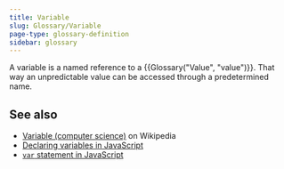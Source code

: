```yaml
---
title: Variable
slug: Glossary/Variable
page-type: glossary-definition
sidebar: glossary
---
```


A variable is a named reference to a {{Glossary("Value", "value")}}. That way an unpredictable value can be accessed through a predetermined name.

## See also

- [Variable (computer science)](<https://en.wikipedia.org/wiki/Variable_(computer_science)>) on Wikipedia
- [Declaring variables in JavaScript](/en-US/docs/Web/JavaScript/Guide/Grammar_and_types#declarations)
- [`var` statement in JavaScript](/en-US/docs/Web/JavaScript/Reference/Statements/var)
